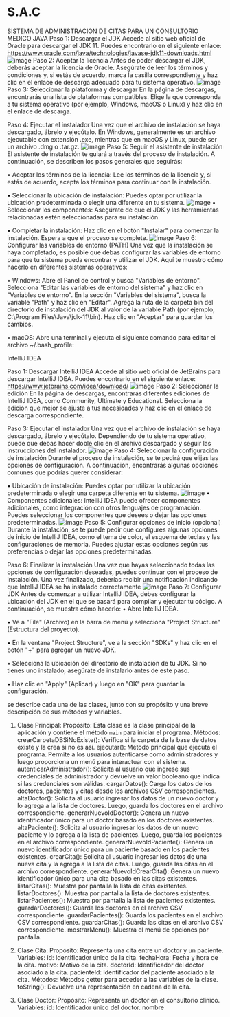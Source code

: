 # S.A.C
SISTEMA DE ADMINISTRACION DE CITAS PARA UN CONSULTORIO MEDICO
JAVA
Paso 1: Descargar el JDK Accede al sitio web oficial de Oracle para descargar el JDK 11. Puedes encontrarlo en el siguiente enlace: https://www.oracle.com/java/technologies/javase-jdk11-downloads.html
![image](https://github.com/ivncoronado/S.A.C/assets/134743502/4bd51360-49e6-4924-aa1e-ba2b44672d10)
Paso 2: Aceptar la licencia Antes de poder descargar el JDK, deberás aceptar la licencia de Oracle. Asegúrate de leer los términos y condiciones y, si estás de acuerdo, marca la casilla correspondiente y haz clic en el enlace de descarga adecuado para tu sistema operativo.
![image](https://github.com/ivncoronado/S.A.C/assets/134743502/0b9ae7de-ff26-4e77-bb22-7f513275bc30)
Paso 3: Seleccionar la plataforma y descargar En la página de descargas, encontrarás una lista de plataformas compatibles. Elige la que corresponda a tu sistema operativo (por ejemplo, Windows, macOS o Linux) y haz clic en el enlace de descarga.

Paso 4: Ejecutar el instalador Una vez que el archivo de instalación se haya descargado, ábrelo y ejecútalo. En Windows, generalmente es un archivo ejecutable con extensión .exe, mientras que en macOS y Linux, puede ser un archivo .dmg o .tar.gz.
![image](https://github.com/ivncoronado/S.A.C/assets/134743502/93a16a8b-1c12-4f4b-9852-af677608d62f)
Paso 5: Seguir el asistente de instalación El asistente de instalación te guiará a través del proceso de instalación. A continuación, se describen los pasos generales que seguirás:

•	Aceptar los términos de la licencia: Lee los términos de la licencia y, si estás de acuerdo, acepta los términos para continuar con la instalación.

•	Seleccionar la ubicación de instalación: Puedes optar por utilizar la ubicación predeterminada o elegir una diferente en tu sistema.
![image](https://github.com/ivncoronado/S.A.C/assets/134743502/c4c1dd92-0f21-45ce-95bf-a64b7748402f)
•	Seleccionar los componentes: Asegúrate de que el JDK y las herramientas relacionadas estén seleccionadas para su instalación.

•	Completar la instalación: Haz clic en el botón "Instalar" para comenzar la instalación. Espera a que el proceso se complete.
![image](https://github.com/ivncoronado/S.A.C/assets/134743502/3919fa28-7120-4a4e-903d-b77d77d22157)
Paso 6: Configurar las variables de entorno (PATH) Una vez que la instalación se haya completado, es posible que debas configurar las variables de entorno para que tu sistema pueda encontrar y utilizar el JDK. Aquí te muestro cómo hacerlo en diferentes sistemas operativos:

•	Windows: Abre el Panel de control y busca "Variables de entorno". Selecciona "Editar las variables de entorno del sistema" y haz clic en "Variables de entorno". En la sección "Variables del sistema", busca la variable "Path" y haz clic en "Editar". Agrega la ruta de la carpeta bin del directorio de instalación del JDK al valor de la variable Path (por ejemplo, C:\Program Files\Java\jdk-11\bin). Haz clic en "Aceptar" para guardar los cambios.

•	macOS: Abre una terminal y ejecuta el siguiente comando para editar el archivo ~/.bash_profile:


IntelliJ IDEA

Paso 1: Descargar IntelliJ IDEA Accede al sitio web oficial de JetBrains para descargar IntelliJ IDEA. Puedes encontrarlo en el siguiente enlace: https://www.jetbrains.com/idea/download/
![image](https://github.com/ivncoronado/S.A.C/assets/134743502/64f86985-94ad-4b4b-ad23-5f52b8d23718)
Paso 2: Seleccionar la edición En la página de descargas, encontrarás diferentes ediciones de IntelliJ IDEA, como Community, Ultimate y Educational. Selecciona la edición que mejor se ajuste a tus necesidades y haz clic en el enlace de descarga correspondiente.

Paso 3: Ejecutar el instalador Una vez que el archivo de instalación se haya descargado, ábrelo y ejecútalo. Dependiendo de tu sistema operativo, puede que debas hacer doble clic en el archivo descargado y seguir las instrucciones del instalador.
![image](https://github.com/ivncoronado/S.A.C/assets/134743502/69aea78a-fb14-4a1d-8648-9f61cf92dc82)
Paso 4: Seleccionar la configuración de instalación Durante el proceso de instalación, se te pedirá que elijas las opciones de configuración. A continuación, encontrarás algunas opciones comunes que podrías querer considerar:

•	Ubicación de instalación: Puedes optar por utilizar la ubicación predeterminada o elegir una carpeta diferente en tu sistema.
![image](https://github.com/ivncoronado/S.A.C/assets/134743502/cb17226d-70c8-41d0-802b-9fa4300f79cf)
•	Componentes adicionales: IntelliJ IDEA puede ofrecer componentes adicionales, como integración con otros lenguajes de programación. Puedes seleccionar los componentes que desees o dejar las opciones predeterminadas.
![image](https://github.com/ivncoronado/S.A.C/assets/134743502/042d3c3e-f2b8-4aa3-805b-d24999693f81)
Paso 5: Configurar opciones de inicio (opcional) Durante la instalación, se te puede pedir que configures algunas opciones de inicio de IntelliJ IDEA, como el tema de color, el esquema de teclas y las configuraciones de memoria. Puedes ajustar estas opciones según tus preferencias o dejar las opciones predeterminadas.

Paso 6: Finalizar la instalación Una vez que hayas seleccionado todas las opciones de configuración deseadas, puedes continuar con el proceso de instalación. Una vez finalizado, deberías recibir una notificación indicando que IntelliJ IDEA se ha instalado correctamente
![image](https://github.com/ivncoronado/S.A.C/assets/134743502/8a455ae7-e9fe-46d2-8419-7ec2620ab73a)
Paso 7: Configurar JDK Antes de comenzar a utilizar IntelliJ IDEA, debes configurar la ubicación del JDK en el que se basará para compilar y ejecutar tu código. A continuación, se muestra cómo hacerlo:
•	Abre IntelliJ IDEA.

•	Ve a "File" (Archivo) en la barra de menú y selecciona "Project Structure" (Estructura del proyecto).


•	En la ventana "Project Structure", ve a la sección "SDKs" y haz clic en el botón "+" para agregar un nuevo JDK.

•	Selecciona la ubicación del directorio de instalación de tu JDK. Si no tienes uno instalado, asegúrate de instalarlo antes de este paso.


•	Haz clic en "Apply" (Aplicar) y luego en "OK" para guardar la configuración.


se describe cada una de las clases, junto con su propósito y una breve descripción de sus métodos y variables.

1. Clase Principal:
Propósito: Esta clase es la clase principal de la aplicación y contiene el método `main` para iniciar el programa.
Métodos:
crearCarpetaDBSiNoExiste(): Verifica si la carpeta de la base de datos existe y la crea si no es así.
ejecutar(): Método principal que ejecuta el programa. Permite a los usuarios autenticarse como administradores y luego proporciona un menú para interactuar con el sistema.
autenticarAdministrador(): Solicita al usuario que ingrese sus credenciales de administrador y devuelve un valor booleano que indica si las credenciales son válidas.
cargarDatos(): Carga los datos de los doctores, pacientes y citas desde los archivos CSV correspondientes.
altaDoctor(): Solicita al usuario ingresar los datos de un nuevo doctor y lo agrega a la lista de doctores. Luego, guarda los doctores en el archivo correspondiente.
generarNuevoIdDoctor(): Genera un nuevo identificador único para un doctor basado en los doctores existentes.
altaPaciente(): Solicita al usuario ingresar los datos de un nuevo paciente y lo agrega a la lista de pacientes. Luego, guarda los pacientes en el archivo correspondiente.
generarNuevoIdPaciente(): Genera un nuevo identificador único para un paciente basado en los pacientes existentes.
crearCita(): Solicita al usuario ingresar los datos de una nueva cita y la agrega a la lista de citas. Luego, guarda las citas en el archivo correspondiente.
generarNuevoIdCrearCita(): Genera un nuevo identificador único para una cita basado en las citas existentes.
listarCitas(): Muestra por pantalla la lista de citas existentes.
listarDoctores(): Muestra por pantalla la lista de doctores existentes.
listarPacientes(): Muestra por pantalla la lista de pacientes existentes.
guardarDoctores(): Guarda los doctores en el archivo CSV correspondiente.
guardarPacientes(): Guarda los pacientes en el archivo CSV correspondiente.
guardarCitas(): Guarda las citas en el archivo CSV correspondiente.
mostrarMenu(): Muestra el menú de opciones por pantalla.

2. Clase Cita:
Propósito: Representa una cita entre un doctor y un paciente.
Variables:
id: Identificador único de la cita.
fechaHora: Fecha y hora de la cita.
motivo: Motivo de la cita.
doctorId: Identificador del doctor asociado a la cita.
pacienteId: Identificador del paciente asociado a la cita.
Métodos:
Métodos getter para acceder a las variables de la clase.
toString(): Devuelve una representación en cadena de la cita.

3. Clase Doctor:
Propósito: Representa un doctor en el consultorio clínico.
Variables:
id: Identificador único del doctor.
nombre
